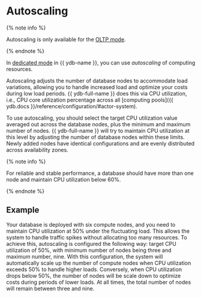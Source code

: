 # Autoscaling

{% note info %}

Autoscaling is only available for the [OLTP mode](oltp-and-olap.md).

{% endnote %}

In [dedicated mode](serverless-and-dedicated.md#dedicated) in {{ ydb-name }}, you can use _autoscaling_ of computing resources.

Autoscaling adjusts the number of database nodes to accommodate load variations, allowing you to handle increased load and optimize your costs during low load periods. {{ ydb-full-name }} does this via CPU utilization, i.e., CPU core utilization percentage across all [computing pools]({{ ydb.docs }}/reference/configuration/#actor-system).

To use autoscaling, you should select the target CPU utilization value averaged out across the database nodes, plus the minimum and maximum number of nodes. {{ ydb-full-name }} will try to maintain CPU utilization at this level by adjusting the number of database nodes within these limits. Newly added nodes have identical configurations and are evenly distributed across availability zones.

{% note info %}

For reliable and stable performance, a database should have more than one node and maintain CPU utilization below 60%.

{% endnote %}

## Example

Your database is deployed with six compute nodes, and you need to maintain CPU utilization at 50% under the fluctuating load. This allows the system to handle traffic spikes without allocating too many resources. To achieve this, autoscaling is configured the following way: target CPU utilization of 50%, with minimum number of nodes being three and maximum number, nine. With this configuration, the system will automatically scale up the number of compute nodes when CPU utilization exceeds 50% to handle higher loads. Conversely, when CPU utilization drops below 50%, the number of nodes will be scale down to optimize costs during periods of lower loads. At all times, the total number of nodes will remain between three and nine.
